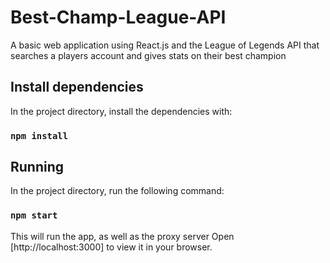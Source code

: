# Best-Champ-League-API

A basic web application using React.js and the League of Legends API that searches a players account and gives stats on their best champion

## Install dependencies

In the project directory, install the dependencies with:

### `npm install`

## Running

In the project directory, run the following command:

### `npm start`

This will run the app, as well as the proxy server
Open [http://localhost:3000] to view it in your browser.